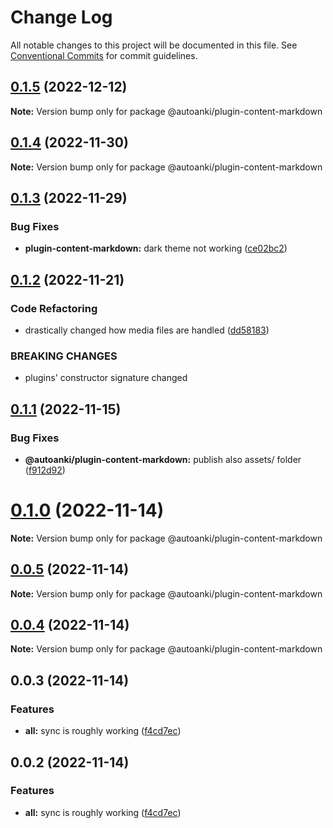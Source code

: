 # Change Log

All notable changes to this project will be documented in this file.
See [Conventional Commits](https://conventionalcommits.org) for commit guidelines.

## [0.1.5](https://github.com/chenlijun99/autoanki/compare/@autoanki/plugin-content-markdown@0.1.4...@autoanki/plugin-content-markdown@0.1.5) (2022-12-12)

**Note:** Version bump only for package @autoanki/plugin-content-markdown

## [0.1.4](https://github.com/chenlijun99/autoanki/compare/@autoanki/plugin-content-markdown@0.1.3...@autoanki/plugin-content-markdown@0.1.4) (2022-11-30)

**Note:** Version bump only for package @autoanki/plugin-content-markdown

## [0.1.3](https://github.com/chenlijun99/autoanki/compare/@autoanki/plugin-content-markdown@0.1.2...@autoanki/plugin-content-markdown@0.1.3) (2022-11-29)

### Bug Fixes

- **plugin-content-markdown:** dark theme not working ([ce02bc2](https://github.com/chenlijun99/autoanki/commit/ce02bc27a2424be7c11c2d1f0a62f5e2afb068bd))

## [0.1.2](https://github.com/chenlijun99/autoanki/compare/@autoanki/plugin-content-markdown@0.1.1...@autoanki/plugin-content-markdown@0.1.2) (2022-11-21)

### Code Refactoring

- drastically changed how media files are handled ([dd58183](https://github.com/chenlijun99/autoanki/commit/dd5818332064f3c5c4c062bd0178110929004b42))

### BREAKING CHANGES

- plugins' constructor signature changed

## [0.1.1](https://github.com/chenlijun99/autoanki/compare/@autoanki/plugin-content-markdown@0.1.0...@autoanki/plugin-content-markdown@0.1.1) (2022-11-15)

### Bug Fixes

- **@autoanki/plugin-content-markdown:** publish also assets/ folder ([f912d92](https://github.com/chenlijun99/autoanki/commit/f912d92f0157ad7f3c5deda20604d92675b115d4))

# [0.1.0](https://github.com/chenlijun99/autoanki/compare/@autoanki/plugin-content-markdown@0.0.3...@autoanki/plugin-content-markdown@0.1.0) (2022-11-14)

**Note:** Version bump only for package @autoanki/plugin-content-markdown

## [0.0.5](https://github.com/chenlijun99/autoanki/compare/@autoanki/plugin-content-markdown@0.0.3...@autoanki/plugin-content-markdown@0.0.5) (2022-11-14)

**Note:** Version bump only for package @autoanki/plugin-content-markdown

## [0.0.4](https://github.com/chenlijun99/autoanki/compare/@autoanki/plugin-content-markdown@0.0.3...@autoanki/plugin-content-markdown@0.0.4) (2022-11-14)

**Note:** Version bump only for package @autoanki/plugin-content-markdown

## 0.0.3 (2022-11-14)

### Features

- **all:** sync is roughly working ([f4cd7ec](https://github.com/chenlijun99/autoanki/commit/f4cd7ec4b4a36e5ef936612b913e7aef77308ef9))

## 0.0.2 (2022-11-14)

### Features

- **all:** sync is roughly working ([f4cd7ec](https://github.com/chenlijun99/autoanki/commit/f4cd7ec4b4a36e5ef936612b913e7aef77308ef9))
